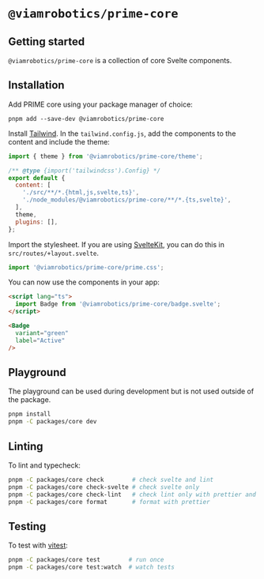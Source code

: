 # `@viamrobotics/prime-core`

## Getting started

`@viamrobotics/prime-core` is a collection of core Svelte components.

## Installation

Add PRIME core using your package manager of choice:

```
pnpm add --save-dev @viamrobotics/prime-core
```

Install [Tailwind][]. In the `tailwind.config.js`, add the components to the content and include the theme:

```js
import { theme } from '@viamrobotics/prime-core/theme';

/** @type {import('tailwindcss').Config} */
export default {
  content: [
    './src/**/*.{html,js,svelte,ts}',
    './node_modules/@viamrobotics/prime-core/**/*.{ts,svelte}',
  ],
  theme,
  plugins: [],
};
```

Import the stylesheet. If you are using [SvelteKit][], you can do this in `src/routes/+layout.svelte`.

```js
import '@viamrobotics/prime-core/prime.css';
```

You can now use the components in your app:

```html
<script lang="ts">
  import Badge from '@viamrobotics/prime-core/badge.svelte';
</script>

<Badge
  variant="green"
  label="Active"
/>
```

[tailwind]: https://tailwindcss.com/
[sveltekit]: https://kit.svelte.dev/

## Playground

The playground can be used during development but is not used outside of the package.

```bash
pnpm install
pnpm -C packages/core dev
```

## Linting

To lint and typecheck:

```bash
pnpm -C packages/core check        # check svelte and lint
pnpm -C packages/core check-svelte # check svelte only
pnpm -C packages/core check-lint   # check lint only with prettier and eslint
pnpm -C packages/core format       # format with prettier
```

## Testing

To test with [vitest][]:

```bash
pnpm -C packages/core test        # run once
pnpm -C packages/core test:watch  # watch tests
```

[vitest]: https://vitest.dev/
